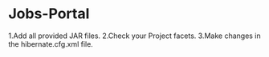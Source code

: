 # Jobs-Portal
1.Add all provided JAR files.
2.Check your Project facets.
3.Make changes in the hibernate.cfg.xml file.
